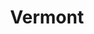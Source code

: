 ---
title: "Vermont"
hashtag: vermont
borders:
  - Canada
  - Massachusetts
  - New Hampshire
  - New York
subdivision-of:
  - United States
tags:
  - State
  - United States
---